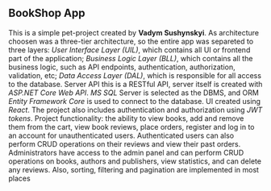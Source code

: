 ## BookShop App

This is a simple pet-project created by **Vadym Sushynskyi**. 
As architecture choosen was a three-tier architecture, so the entire app was separeted to three layers: *User Interface Layer (UIL)*, which contains all UI or frontend part of the application; *Business Logic Layer (BLL)*, which contains all the business logic, such as API endpoints, authentication, authorization, validation, etc; *Data Access Layer (DAL)*, which is responsible for all access to the database.
Server API this is a RESTful API, server itself is created with *ASP.NET Core Web API*. *MS SQL* Server is selected as the DBMS, and ORM *Entity Framework Core* is used to connect to the database. UI created using *React*. The project also includes authentication and authorization using *JWT tokens*.
Project functionality: the ability to view books, add and remove them from the cart, view book reviews, place orders, register and log in to an account for unauthenticated users. Authenticated users can also perform CRUD operations on their reviews and view their past orders. Administrators have access to the admin panel and can perform CRUD operations on books, authors and publishers, view statistics, and can delete any reviews. Also, sorting, filtering and pagination are implemented in most places
